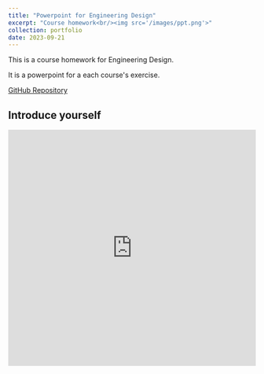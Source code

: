```yaml
---
title: "Powerpoint for Engineering Design"
excerpt: "Course homework<br/><img src='/images/ppt.png'>"
collection: portfolio
date: 2023-09-21
---
```


This is a course homework for Engineering Design.

It is a powerpoint for a each course's exercise.

[GitHub Repository](https://github.com/jacksonchen1998/2023-NYCU-Engineering-Design/)

## Introduce yourself

<iframe src="https://docs.google.com/presentation/d/e/2PACX-1vRLTHOMD5-bViUyux18Y81RHvgy0jekN1BwjvP6cUZfDco4RzvXI6Fn-YYBzkFJWA/embed?start=true&loop=true&delayms=10000" frameborder="0" width="100%" height="480" allowfullscreen="true" mozallowfullscreen="true" webkitallowfullscreen="true"></iframe>